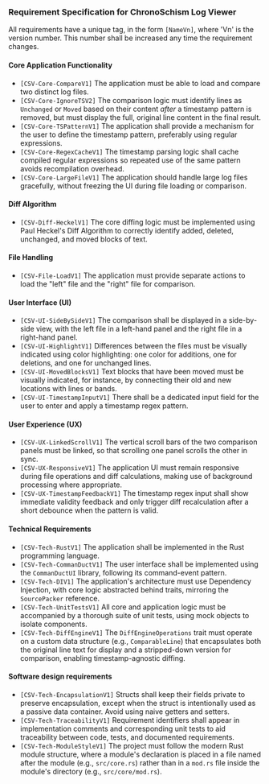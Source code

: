 ### Requirement Specification for ChronoSchism Log Viewer

All requirements have a unique tag, in the form `[NameVn]`, where 'Vn' is the version number. This number shall be increased any time the requirement changes.

#### Core Application Functionality
*   `[CSV-Core-CompareV1]` The application must be able to load and compare two distinct log files.
*   `[CSV-Core-IgnoreTSV2]` The comparison logic must identify lines as `Unchanged` or `Moved` based on their content *after* a timestamp pattern is removed, but must display the full, original line content in the final result.
*   `[CSV-Core-TSPatternV1]` The application shall provide a mechanism for the user to define the timestamp pattern, preferably using regular expressions.
*   `[CSV-Core-RegexCacheV1]` The timestamp parsing logic shall cache compiled regular expressions so repeated use of the same pattern avoids recompilation overhead.
*   `[CSV-Core-LargeFileV1]` The application should handle large log files gracefully, without freezing the UI during file loading or comparison.

#### Diff Algorithm
*   `[CSV-Diff-HeckelV1]` The core diffing logic must be implemented using Paul Heckel's Diff Algorithm to correctly identify added, deleted, unchanged, and moved blocks of text.

#### File Handling
*   `[CSV-File-LoadV1]` The application must provide separate actions to load the "left" file and the "right" file for comparison.

#### User Interface (UI)
*   `[CSV-UI-SideBySideV1]` The comparison shall be displayed in a side-by-side view, with the left file in a left-hand panel and the right file in a right-hand panel.
*   `[CSV-UI-HighlightV1]` Differences between the files must be visually indicated using color highlighting: one color for additions, one for deletions, and one for unchanged lines.
*   `[CSV-UI-MovedBlocksV1]` Text blocks that have been moved must be visually indicated, for instance, by connecting their old and new locations with lines or bands.
*   `[CSV-UI-TimestampInputV1]` There shall be a dedicated input field for the user to enter and apply a timestamp regex pattern.

#### User Experience (UX)
*   `[CSV-UX-LinkedScrollV1]` The vertical scroll bars of the two comparison panels must be linked, so that scrolling one panel scrolls the other in sync.
*   `[CSV-UX-ResponsiveV1]` The application UI must remain responsive during file operations and diff calculations, making use of background processing where appropriate.
*   `[CSV-UX-TimestampFeedbackV1]` The timestamp regex input shall show immediate validity feedback and only trigger diff recalculation after a short debounce when the pattern is valid.

#### Technical Requirements
*   `[CSV-Tech-RustV1]` The application shall be implemented in the Rust programming language.
*   `[CSV-Tech-CommanDuctV1]` The user interface shall be implemented using the `CommanDuctUI` library, following its command-event pattern.
*   `[CSV-Tech-DIV1]` The application's architecture must use Dependency Injection, with core logic abstracted behind traits, mirroring the `SourcePacker` reference.
*   `[CSV-Tech-UnitTestsV1]` All core and application logic must be accompanied by a thorough suite of unit tests, using mock objects to isolate components.
*   `[CSV-Tech-DiffEngineV1]` The `DiffEngineOperations` trait must operate on a custom data structure (e.g., `ComparableLine`) that encapsulates both the original line text for display and a stripped-down version for comparison, enabling timestamp-agnostic diffing.

#### Software design requirements
*   `[CSV-Tech-EncapsulationV1]` Structs shall keep their fields private to preserve encapsulation, except when the struct is intentionally used as a passive data container. Avoid using naive getters and setters.
*   `[CSV-Tech-TraceabilityV1]` Requirement identifiers shall appear in implementation comments and corresponding unit tests to aid traceability between code, tests, and documented requirements.
*   `[CSV-Tech-ModuleStyleV1]` The project must follow the modern Rust module structure, where a module's declaration is placed in a file named after the module (e.g., `src/core.rs`) rather than in a `mod.rs` file inside the module's directory (e.g., `src/core/mod.rs`).
